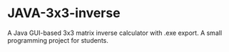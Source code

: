 # JAVA-3x3-inverse
A Java GUI-based 3x3 matrix inverse calculator with .exe export. A small programming project for students.
